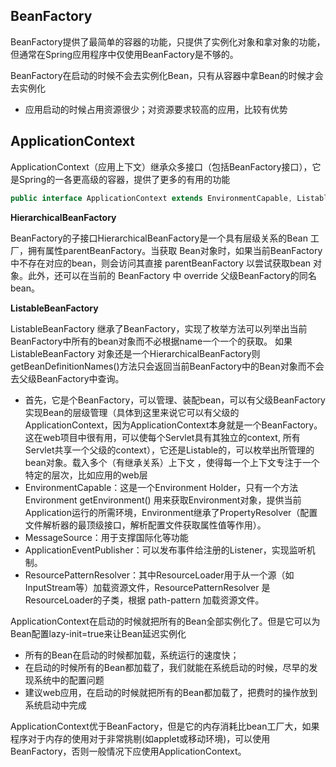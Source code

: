 ## BeanFactory

BeanFactory提供了最简单的容器的功能，只提供了实例化对象和拿对象的功能，但通常在Spring应用程序中仅使用BeanFactory是不够的。

BeanFactory在启动的时候不会去实例化Bean，只有从容器中拿Bean的时候才会去实例化

* 应用启动的时候占用资源很少；对资源要求较高的应用，比较有优势

## ApplicationContext

ApplicationContext（应用上下文）继承众多接口（包括BeanFactory接口），它是Spring的一各更高级的容器，提供了更多的有用的功能

```java
public interface ApplicationContext extends EnvironmentCapable, ListableBeanFactory, HierarchicalBeanFactory, MessageSource, ApplicationEventPublisher, ResourcePatternResolver
```

**HierarchicalBeanFactory**

BeanFactory的子接口HierarchicalBeanFactory是一个具有层级关系的Bean 工厂，拥有属性parentBeanFactory。当获取 Bean对象时，如果当前BeanFactory中不存在对应的bean，则会访问其直接 parentBeanFactory 以尝试获取bean 对象。此外，还可以在当前的 BeanFactory 中 override 父级BeanFactory的同名bean。

**ListableBeanFactory**

ListableBeanFactory 继承了BeanFactory，实现了枚举方法可以列举出当前BeanFactory中所有的bean对象而不必根据name一个一个的获取。 如果 ListableBeanFactory 对象还是一个HierarchicalBeanFactory则getBeanDefinitionNames()方法只会返回当前BeanFactory中的Bean对象而不会去父级BeanFactory中查询。

- 首先，它是个BeanFactory，可以管理、装配bean，可以有父级BeanFactory实现Bean的层级管理（具体到这里来说它可以有父级的ApplicationContext，因为ApplicationContext本身就是一个BeanFactory。这在web项目中很有用，可以使每个Servlet具有其独立的context, 所有Servlet共享一个父级的context），它还是Listable的，可以枚举出所管理的bean对象。载入多个（有继承关系）上下文 ，使得每一个上下文专注于一个特定的层次，比如应用的web层  
- EnvironmentCapable：这是一个Environment Holder，只有一个方法Environment getEnvironment() 用来获取Environment对象，提供当前Application运行的所需环境，Environment继承了PropertyResolver（配置文件解析器的最顶级接口，解析配置文件获取属性值等作用）。
- MessageSource：用于支撑国际化等功能
- ApplicationEventPublisher：可以发布事件给注册的Listener，实现监听机制。
- ResourcePatternResolver：其中ResourceLoader用于从一个源（如InputStream等）加载资源文件，ResourcePatternResolver 是ResourceLoader的子类，根据 path-pattern 加载资源文件。

ApplicationContext在启动的时候就把所有的Bean全部实例化了。但是它可以为Bean配置lazy-init=true来让Bean延迟实例化

- 所有的Bean在启动的时候都加载，系统运行的速度快； 
- 在启动的时候所有的Bean都加载了，我们就能在系统启动的时候，尽早的发现系统中的配置问题 
- 建议web应用，在启动的时候就把所有的Bean都加载了，把费时的操作放到系统启动中完成

ApplicationContext优于BeanFactory，但是它的内存消耗比bean工厂大，如果程序对于内存的使用对于非常挑剔(如applet或移动环境)，可以使用BeanFactory，否则一般情况下应使用ApplicationContext。


